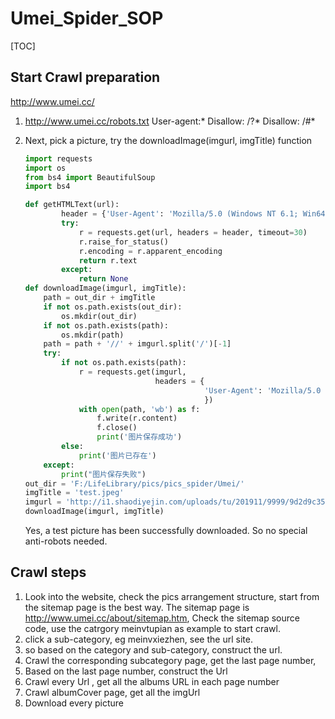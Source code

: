 # Umei_Spider_SOP

[TOC]

## Start Crawl preparation

http://www.umei.cc/

1. http://www.umei.cc/robots.txt
User-agent:*
Disallow: /?*
Disallow: /#*

2. Next, pick a picture, try the downloadImage(imgurl, imgTitle) function

    ```python
    import requests
    import os
    from bs4 import BeautifulSoup 
    import bs4
    
    def getHTMLText(url):
            header = {'User-Agent': 'Mozilla/5.0 (Windows NT 6.1; Win64; x64) AppleWebKit/537.36 (KHTML, like Gecko) Chrome/72.0.3626.121 Safari/537.36'}
            try:
                r = requests.get(url, headers = header, timeout=30)
                r.raise_for_status()
                r.encoding = r.apparent_encoding
                return r.text
            except:
                return None
    def downloadImage(imgurl, imgTitle):
        path = out_dir + imgTitle
        if not os.path.exists(out_dir):
            os.mkdir(out_dir)
        if not os.path.exists(path):
            os.mkdir(path)
        path = path + '//' + imgurl.split('/')[-1]
        try:
            if not os.path.exists(path):
                r = requests.get(imgurl, 
                                 headers = {
                                            'User-Agent': 'Mozilla/5.0 (Windows NT 6.1; Win64; x64) AppleWebKit/537.36 (KHTML, like Gecko) Chrome/72.0.3626.121 Safari/537.36'
                                            })
                with open(path, 'wb') as f:
                    f.write(r.content)
                    f.close()
                    print('图片保存成功')
            else:
                print('图片已存在')
        except:
            print("图片保存失败")
    out_dir = 'F:/LifeLibrary/pics/pics_spider/Umei/'
    imgTitle = 'test.jpeg'
    imgurl = 'http://i1.shaodiyejin.com/uploads/tu/201911/9999/9d2d9c35fb.jpg'
    downloadImage(imgurl, imgTitle)
    ```

    Yes, a test picture has been successfully downloaded. So no special anti-robots needed.

## Crawl steps

1. Look into the website, check the pics arrangement structure, start from the sitemap page is the best way. The sitemap page is http://www.umei.cc/about/sitemap.htm, Check the sitemap source code, use the catrgory meinvtupian as example to start crawl.
2. click a sub-category, eg meinvxiezhen,  see the url site.
3. so based on the category and sub-category, construct the url.
4. Crawl the corresponding subcategory page,  get the last page number, 
5. Based on the last page number, construct the Url
6. Crawl every Url , get all the albums URL in each page number
7. Crawl albumCover page, get all the imgUrl
8. Download every picture

